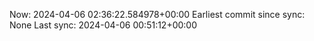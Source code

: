 Now: 2024-04-06 02:36:22.584978+00:00 Earliest commit since sync: None Last sync: 2024-04-06 00:51:12+00:00
